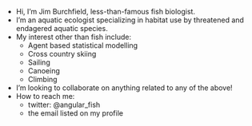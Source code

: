 - Hi, I’m Jim Burchfield, less-than-famous fish biologist.
- I’m an aquatic ecologist specializing in habitat use by threatened and endagered aquatic species.
- My interest other than fish include:
    - Agent based statistical modelling
    - Cross country skiing
    - Sailing
    - Canoeing
    - Climbing
- I’m looking to collaborate on anything related to any of the above!
- How to reach me:
    - twitter: @angular_fish
    - the email listed on my profile

<!---
jimbirch/jimbirch is a ✨ special ✨ repository because its `README.md` (this file) appears on your GitHub profile.
You can click the Preview link to take a look at your changes.
--->
